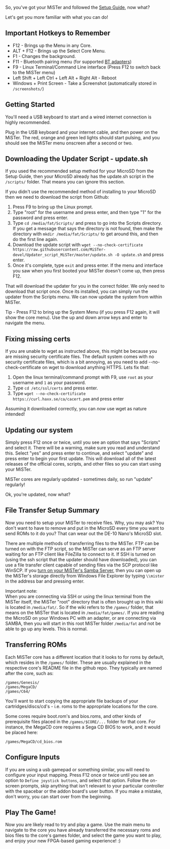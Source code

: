 So, you've got your MiSTer and followed the [Setup Guide](https://github.com/MiSTer-devel/Main_MiSTer/wiki/Setup-Guide), now what?

Let's get you more familiar with what you can do!

## Important Hotkeys to Remember

* F12 - Brings up the Menu in any Core.
* ALT + F12 - Brings up the Select Core Menu.
* F1 - Changes the background.
* F11 - Bluetooth pairing menu (for supported [BT adapters](./Bluetooth))
* F9 - Linux Terminal/Command Line interface (Press F12 to switch back to the MiSTer menu)
* Left Shift + Left Ctrl + Left Alt + Right Alt - Reboot
* Windows + Print Screen - Take a Screenshot (automatically stored in `/screenshots/`)

## Getting Started

You'll need a USB keyboard to start and a wired internet connection is highly recommended.

Plug in the USB keyboard and your internet cable, and then power on the MiSTer. The red, orange and green led lights should start pulsing, and you should see the MiSTer menu onscreen after a second or two.

## Downloading the Updater Script - update.sh

If you used the recommended setup method for your MicroSD from the Setup Guide, then your MicroSD already has the update.sh script in the `/scripts/` folder. That means you can ignore this section.

If you didn't use the recommended method of installing to your MicroSD then we need to download the script from Github:
  
1. Press F9 to bring up the Linux prompt.  
2. Type "root" for the username and press enter, and then type "1" for the password and press enter.
3. Type `cd /media/fat/Scripts/` and press to go into the Scripts directory. If you get a message that says the directory is not found, then make the directory with `mkdir /media/fat/Scripts/` to get around this, and then do the first line again.
4. Download the update script with `wget --no-check-certificate https://raw.githubusercontent.com/MiSTer-devel/Updater_script_MiSTer/master/update.sh -O update.sh` and press enter.
5. Once it's complete, type `exit` and press enter. If the menu and interface you saw when you first booted your MiSTer doesn't come up, then press F12.

That will download the updater for you in the correct folder. We only need to download that script once. Once its installed, you can simply run the updater from the Scripts menu. We can now update the system from within MiSTer. 

Tip - Press F12 to bring up the System Menu (if you press F12 again, it will show the core menu). Use the up and down arrow keys and enter to navigate the menu.

## Fixing missing certs

If you are unable to wget as instructed above, this might be because you are missing security certificate files. The default system comes with no security certificate files, which is a bit annoying, as you need to add --no-check-certificate on wget to download anything HTTPS. Lets fix that:

1. Open the linux terminal/command prompt with F9, use `root` as your username and `1` as your password.
2. Type `cd /etc/ssl/certs` and press enter.
3. Type `wget --no-check-certificate https://curl.haxx.se/ca/cacert.pem` and press enter

Assuming it downloaded correctly, you can _now_ use wget as nature intended!

## Updating our system

Simply press F12 once or twice, until you see an option that says "Scripts" and select it. There will be a warning, make sure you read and understand this. Select "yes" and press enter to continue, and select "update" and press enter to begin your first update. This will download all of the latest releases of the official cores, scripts, and other files so you can start using your MiSTer.
  
MiSTer cores are regularly updated - sometimes daily, so run "update" regularly!

Ok, you're updated, now what?

## File Transfer Setup Summary

Now you need to setup your MiSTer to receive files. Why, you may ask? You don't want to have to remove and put in the MicroSD every time you want to send ROMs to it do you? That can wear out the DE-10 Nano's MicroSD slot.

There are multiple methods of transferring files to the MiSTer. FTP can be turned on with the FTP script, so the MiSTer can serve as an FTP server waiting for an FTP client like FileZilla to connect to it. If SSH is turned on (using the ssh script that the updater should have downloaded), you can use a file transfer client capable of sending files via the SCP protocol like WinSCP. If you [turn on your MiSTer's Samba Server](https://github.com/MiSTer-devel/Main_MiSTer/wiki/Samba), then you can open up the MiSTer's storage directly from Windows File Explorer by typing `\\mister` in the address bar and pressing enter.

Important note:  
When you are connecting via SSH or using the linux terminal from the MiSTer itself, the MiSTer "root" directory that is often brought up in this wiki is located in `/media/fat/`. So if the wiki refers to the `/games/` folder, that means on the MiSTer that is located in `/media/fat/games/`. If you are reading the MicroSD on your Windows PC with an adapter, or are connecting via SAMBA, then you will start in this root MiSTer folder `/media/fat` and not be able to go up any levels. This is normal.

## Transferring ROMs

Each MiSTer core has a different location that it looks to for roms by default, which resides in the `/games/` folder. These are usually explained in the respective core's README file in the github repo. They typically are named after the core, such as:

`/games/Genesis/`  
`/games/MegaCD/`  
`/games/C64/`

You'll want to start copying the appropriate file backups of your cartridges/discs/cd's - i.e. roms to the appropriate locations for the core.

Some cores require boot.rom's and bios.roms, and other kinds of prerequisite files placed in the `/games/$CORE/...` folder for that core. For instance, the MegaCD core requires a Sega CD BIOS to work, and it would be placed here:

`/games/MegaCD/cd_bios.rom`

## Configure Inputs

If you are using a usb gamepad or something similar, you will need to configure your input mapping. Press F12 once or twice until you see an option to `Define joystick buttons`, and select that option. Follow the on-screen prompts, skip anything that isn't relevant to your particular controller with the spacebar or the addon board's user button. If you make a mistake, don't worry, you can start over from the beginning.

## Play The Game!

Now you are likely read to try and play a game. Use the main menu to navigate to the core you have already transferred the necessary roms and bios files to the core's games folder, and select the game you want to play, and enjoy your new FPGA-based gaming experience! :)